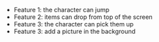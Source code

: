 - Feature 1: the character can jump 
- Feature 2: items can drop from top of the screen
- Feature 3: the character can pick them up 
- Feature 3: add a picture in the background 
